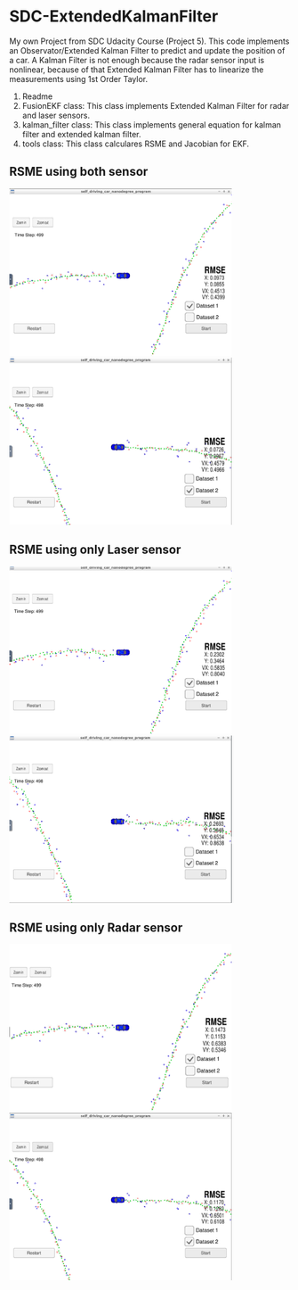 # SDC-ExtendedKalmanFilter

My own Project from SDC Udacity Course (Project 5). This code implements an Observator/Extended Kalman Filter to predict and update the position of a car.
A Kalman Filter is not enough because the radar sensor input is nonlinear, because of that Extended Kalman Filter has to linearize the measurements using 1st Order Taylor.

1. Readme
2. FusionEKF class: This class implements Extended Kalman Filter for radar and laser sensors. 
3. kalman_filter class: This class implements general equation for kalman filter and extended kalman filter.
4. tools class: This class calculares RSME and Jacobian for EKF.

## RSME using both sensor
<p float="left">
<img src="./images/ExtendedKalmanFilter_DataSet1.png" width="400" height="300">
<img src="./images/ExtendedKalmanFilter_DataSet2.png" width="400" height="300">
</p>

## RSME using only Laser sensor
<p float="left">
<img src="./images/ExtendedKalmanFilter_nonLaser_DataSet1.png" width="400" height="300">
<img src="./images/ExtendedKalmanFilter_nonLaser_DataSet2.png" width="400" height="300">
</p>

## RSME using only Radar sensor
<p float="left">
<img src="./images/ExtendedKalmanFilter_nonRadar_DataSet1.png" width="400" height="300">
<img src="./images/ExtendedKalmanFilter_nonRadar_DataSet2.png" width="400" height="300">
</p>

